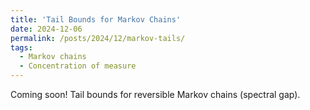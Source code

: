 ```yaml
---
title: 'Tail Bounds for Markov Chains'
date: 2024-12-06
permalink: /posts/2024/12/markov-tails/
tags:
  - Markov chains
  - Concentration of measure
---
```


Coming soon!
Tail bounds for reversible Markov chains (spectral gap). 